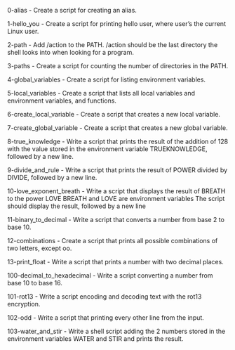 0-alias - Create a script for creating an alias.

1-hello_you - Create a script for printing hello user, where user’s the current Linux user.

2-path - Add /action to the PATH. /action should be the last directory the shell looks into when looking for a program.

3-paths - Create a script for counting the number of directories in the PATH.

4-global_variables - Create a script for listing environment variables.

5-local_variables - Create a script that lists all local variables and environment variables, and functions.

6-create_local_variable - Create a script that creates a new local variable.

7-create_global_variable - Create a script that creates a new global variable.

8-true_knowledge - Write a script that prints the result of the addition of 128 with the value stored in the environment variable TRUEKNOWLEDGE, followed by a new line.

9-divide_and_rule - Write a script that prints the result of POWER divided by DIVIDE, followed by a new line.

10-love_exponent_breath - Write a script that displays the result of BREATH to the power LOVE BREATH and LOVE are environment variables The script should display the result, followed by a new line

11-binary_to_decimal - Write a script that converts a number from base 2 to base 10. 

12-combinations - Create a script that prints all possible combinations of two letters, except oo. 

13-print_float - Write a script that prints a number with two decimal places. 

100-decimal_to_hexadecimal - Write a script converting a number from base 10 to base 16. 

101-rot13 - Write a script encoding and decoding text with the rot13 encryption.

102-odd - Write a script that printing every other line from the input.

103-water_and_stir - Write a shell script adding the 2 numbers stored in the environment variables WATER and STIR and prints the result.


